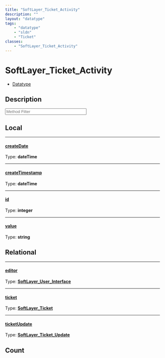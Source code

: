 ```yaml
---
title: "SoftLayer_Ticket_Activity"
description: ""
layout: "datatype"
tags:
    - "datatype"
    - "sldn"
    - "Ticket"
classes:
    - "SoftLayer_Ticket_Activity"
---
```


# SoftLayer_Ticket_Activity
<div id='service-datatype'>
    <ul id='sldn-reference-tabs'>
        <li id='datatype'> <a href='/reference/datatypes/SoftLayer_Ticket_Activity' >Datatype</a></li>
    </ul>
</div>

## Description 






<!-- Service Filer BEGIN -->
<div class="view-filters">
        <div class="clearfix">
            <div class="search-input-box">
                <input placeholder="Method Filter" onkeyup="titleSearch(inputId='prop-input', divId='properties', elementClass='prop-row')" 
                    type="text" id="prop-input" value="" size="30" maxlength="128" class="form-text">
            </div>
        </div>
</div>
<!-- Service Filer END -->

<div id="properties" class="content">
<div id="localProperties" class="prop-content" >

## Local
-----
[createDate]: #createdate
#### [createDate]
  
<span class="type-label">Type: </span>**dateTime**

-----
[createTimestamp]: #createtimestamp
#### [createTimestamp]
  
<span class="type-label">Type: </span>**dateTime**

-----
[id]: #id
#### [id]
  
<span class="type-label">Type: </span>**integer**

-----
[value]: #value
#### [value]
  
<span class="type-label">Type: </span>**string**

</div>
<!-- LOCAL PROPERTY END -->

<div id="relationalProperties"  class="prop-content" >

## Relational
-----
[editor]: #editor
#### [editor]
  
<span class="type-label">Type: </span>**<a href='/reference/datatypes/SoftLayer_User_Interface'>SoftLayer_User_Interface </a>**

-----
[ticket]: #ticket
#### [ticket]
  
<span class="type-label">Type: </span>**<a href='/reference/datatypes/SoftLayer_Ticket'>SoftLayer_Ticket </a>**

-----
[ticketUpdate]: #ticketupdate
#### [ticketUpdate]
  
<span class="type-label">Type: </span>**<a href='/reference/datatypes/SoftLayer_Ticket_Update'>SoftLayer_Ticket_Update </a>**


## Count
</div>


